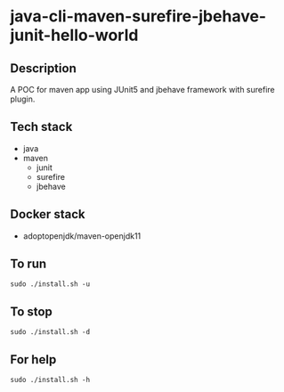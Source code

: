 # java-cli-maven-surefire-jbehave-junit-hello-world

## Description
A POC for maven app using JUnit5
and jbehave framework with surefire plugin.

## Tech stack
- java
- maven
  - junit
  - surefire
  - jbehave

## Docker stack
- adoptopenjdk/maven-openjdk11

## To run
`sudo ./install.sh -u`

## To stop
`sudo ./install.sh -d`

## For help
`sudo ./install.sh -h`
